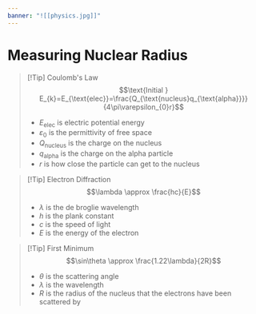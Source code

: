 ```yaml
---
banner: "![[physics.jpg]]"
---
```

# Measuring Nuclear Radius 

> [!Tip] Coulomb's Law 
> $$\text{Initial } E_{k}=E_{\text{elec}}=\frac{Q_{\text{nucleus}q_{\text{alpha}}}}{4\pi\varepsilon_{0}r}$$
> - $E_{\text{elec}}$ is electric potential energy 
> - $\varepsilon_{0}$ is the permittivity of free space
> - $Q_{\text{nucleus}}$ is the charge on the nucleus
> - $q_{\text{alpha}}$ is the charge on the alpha particle 
> - $r$ is how close the particle can get to the nucleus 

> [!Tip] Electron Diffraction 
> $$\lambda \approx \frac{hc}{E}$$
> - $\lambda$ is the de broglie wavelength
> - $h$ is the plank constant 
> - $c$ is the speed of light
> - $E$ is the energy of the electron

> [!Tip] First Minimum
> $$\sin\theta \approx \frac{1.22\lambda}{2R}$$
> - $\theta$ is the scattering angle 
> - $\lambda$ is the wavelength 
> - $R$ is the radius of the nucleus that the electrons have been scattered by

